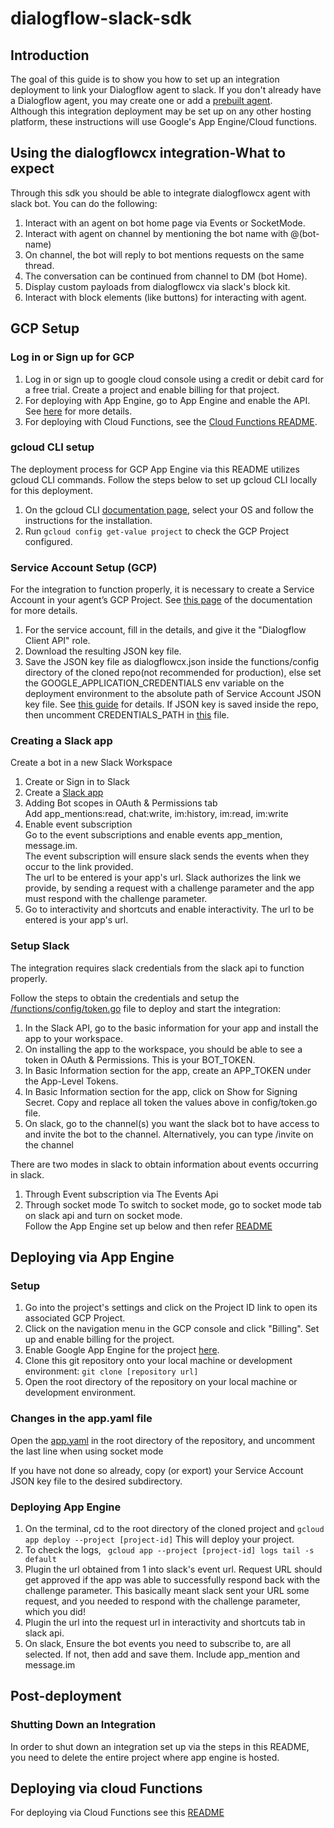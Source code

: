 # dialogflow-slack-sdk

## Introduction
The goal of this guide is to show you how to set up an integration deployment to link your Dialogflow agent to slack.
If you don't already have a Dialogflow agent, you may create one or add a [prebuilt agent](https://cloud.google.com/dialogflow/cx/docs/concept/agents-prebuilt). <br>
Although this integration deployment may be set up on any other hosting platform, these instructions will use Google's App Engine/Cloud functions.

## Using the dialogflowcx integration-What to expect
Through this sdk you should be able to integrate dialogflowcx agent with slack bot.
You can do the following:
1. Interact with an agent on bot home page via Events or SocketMode.
2. Interact with agent on channel by mentioning the bot name with @(bot-name)
3. On channel, the bot will reply to bot mentions requests on the same thread.
4. The conversation can be continued from channel to DM (bot Home).
5. Display custom payloads from dialogflowcx via slack's block kit.
6. Interact with block elements (like buttons) for interacting with agent.

## GCP Setup

### Log in or Sign up for GCP
1. Log in or sign up to google cloud console using a credit or debit card for a free trial. Create a project and enable billing for that project. 
2. For deploying with App Engine, go to App Engine and enable the API. See [here](https://cloud.google.com/appengine/docs/standard/go/console) for more details. 
3. For deploying with Cloud Functions, see the [Cloud Functions README](https://github.com/Sampriti-Mitra/dialogflow-slack-sdk/blob/main/functions/README.md).

### gcloud CLI setup

The deployment process for GCP App Engine via this README utilizes gcloud CLI commands. Follow the steps below to set up gcloud CLI locally for this deployment.

1. On the gcloud CLI [documentation page](https://cloud.google.com/sdk/docs/quickstarts), select your OS and follow the instructions for the installation.
2. Run ``gcloud config get-value project`` to check the GCP Project configured.

### Service Account Setup (GCP)

For the integration to function properly, it is necessary to create a Service Account in your agent’s GCP Project. See [this page](https://cloud.google.com/dialogflow/docs/quick/setup#sa-create) of the documentation for more details.

1. For the service account, fill in the details, and give it the "Dialogflow Client API" role.
2. Download the resulting JSON key file.
3. Save the JSON key file as dialogflowcx.json inside the functions/config directory of the cloned repo(not recommended for production), else set the GOOGLE_APPLICATION_CREDENTIALS env variable on the deployment environment to the absolute path of Service Account JSON key file.
   See [this guide](https://cloud.google.com/dialogflow/docs/quick/setup#auth) for details. If JSON key is saved inside the repo, then uncomment CREDENTIALS_PATH in [this](https://github.com/Sampriti-Mitra/dialogflow-slack-sdk/blob/main/functions/config/token.go) file.

### Creating a Slack app
Create a bot in a new Slack Workspace
1. Create or Sign in to Slack<br>
2. Create a [Slack app](https://api.slack.com/apps) <br>
3. Adding Bot scopes in  OAuth & Permissions tab<br>
   Add app_mentions:read, chat:write, im:history, im:read, im:write<br>
4. Enable event subscription<br>
   Go to the event subscriptions and enable events app_mention, message.im.<br>
   The event subscription will ensure slack sends the events when they occur to the link provided.<br>
   The url to be entered is your app's url.
   Slack authorizes the link we provide, by sending a request with a challenge parameter and the app must respond with the challenge parameter.
5. Go to interactivity and shortcuts and enable interactivity. The url to be entered is your app's url.

### Setup Slack

The integration requires slack credentials from the slack api to function properly.<br>

Follow the steps to obtain the credentials and setup the [/functions/config/token.go](https://github.com/Sampriti-Mitra/dialogflow-slack-sdk/blob/main/functions/config/token.go) file to deploy and start the integration:<br>
1. In the Slack API, go to the basic information for your app and install the app to your workspace.
2. On installing the app to the workspace, you should be able to see a token in OAuth & Permissions. This is your BOT_TOKEN.
3. In Basic Information section for the app, create an APP_TOKEN under the App-Level Tokens.
4. In Basic Information section  for the app, click on Show for Signing Secret.
   Copy and replace all token the values above in config/token.go file.
5. On slack, go to the channel(s) you want the slack bot to have access to and invite the bot to the channel. Alternatively, you can type /invite on the channel

There are two modes in slack to obtain information about events occurring in slack.
1. Through Event subscription via The Events Api
2. Through socket mode
To switch to socket mode, go to socket mode tab on slack api and turn on socket mode. <br>
   Follow the App Engine set up below and then refer [README](https://github.com/Sampriti-Mitra/dialogflow-slack-sdk/blob/main/functions/socket_mode/README.md)


## Deploying via App Engine

### Setup

1. Go into the project's settings and click on the Project ID link to open its associated GCP Project.
2. Click on the navigation menu in the GCP console and click "Billing". Set up and enable billing for the project.
3. Enable Google App Engine for the project
   [here](https://console.cloud.google.com/flows/enableapi?apiid=cloudbuild.googleapis.com,run.googleapis.com).
4. Clone this git repository onto your local machine or development environment:
   `git clone [repository url]`
5. Open the root directory of the repository on your local machine or development environment.

### Changes in the app.yaml file

Open the [app.yaml](https://github.com/Sampriti-Mitra/dialogflow-slack-sdk/blob/main/app.yaml) in the root directory of the repository, and uncomment the last line when using socket mode

If you have not done so already, copy (or export) your Service Account JSON key file to the desired subdirectory.


### Deploying App Engine
1. On the terminal, cd to the root directory of the cloned project and `gcloud app deploy --project [project-id]`
   This will deploy your project.
2. To check the logs, ` gcloud app --project [project-id] logs tail -s default`
3. Plugin the url obtained from 1 into slack's event url. Request URL should get approved if the app was able to successfully respond back with the challenge parameter. 
   This basically meant slack sent your URL some request, and you needed to respond with the challenge parameter, which you did!
4. Plugin the url into the request url in interactivity and shortcuts tab in slack api.
5. On slack, Ensure the bot events you need to subscribe to, are all selected. If not, then add and save them.
   Include app_mention and message.im
   
## Post-deployment

### Shutting Down an Integration

In order to shut down an integration set up via the steps in this README, you need to delete the entire project where app engine is hosted.

## Deploying via cloud Functions
For deploying via Cloud Functions see this [README](https://github.com/Sampriti-Mitra/dialogflow-slack-sdk/blob/main/functions/README.md)